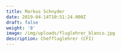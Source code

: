 ```yaml
---
title: Markus Schnyder
date: 2019-04-14T10:51:24.000Z
draft: false
weight: '8'
image: /img/uploads/fluglehrer_blanco.jpg
description: Cheffluglehrer (CFI)
---
```

